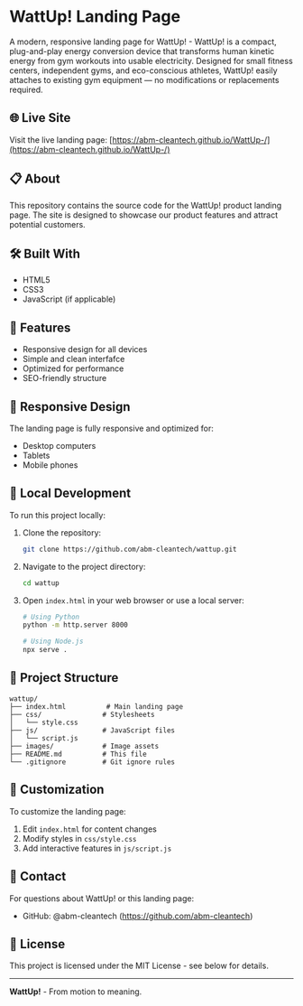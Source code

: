 # WattUp! Landing Page

A modern, responsive landing page for WattUp! - WattUp! is a compact, plug-and-play energy conversion device that transforms human kinetic energy from gym workouts into usable electricity. Designed for small fitness centers, independent gyms, and eco-conscious athletes, WattUp! easily attaches to existing gym equipment — no modifications or replacements required. 

## 🌐 Live Site

Visit the live landing page: [https://abm-cleantech.github.io/WattUp-/](https://abm-cleantech.github.io/WattUp-/)
## 📋 About

This repository contains the source code for the WattUp! product landing page. The site is designed to showcase our product features and attract potential customers.

## 🛠️ Built With

- HTML5
- CSS3
- JavaScript (if applicable)

## 🚀 Features

- Responsive design for all devices
- Simple and clean interfafce
- Optimized for performance
- SEO-friendly structure

## 📱 Responsive Design

The landing page is fully responsive and optimized for:
- Desktop computers
- Tablets
- Mobile phones

## 🔧 Local Development

To run this project locally:

1. Clone the repository:
   ```bash
   git clone https://github.com/abm-cleantech/wattup.git
   ```

2. Navigate to the project directory:
   ```bash
   cd wattup
   ```

3. Open `index.html` in your web browser or use a local server:
   ```bash
   # Using Python
   python -m http.server 8000
   
   # Using Node.js
   npx serve .
   ```

## 📂 Project Structure

```
wattup/
├── index.html          # Main landing page
├── css/               # Stylesheets
│   └── style.css
├── js/                # JavaScript files
│   └── script.js
├── images/            # Image assets
├── README.md          # This file
└── .gitignore         # Git ignore rules
```

## 🎨 Customization

To customize the landing page:

1. Edit `index.html` for content changes
2. Modify styles in `css/style.css`
3. Add interactive features in `js/script.js`

## 📧 Contact

For questions about WattUp! or this landing page:

- GitHub: @abm-cleantech (https://github.com/abm-cleantech)

## 📄 License

This project is licensed under the MIT License - see below for details.

---

**WattUp!** - From motion to meaning.

